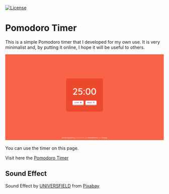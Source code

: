 [![License](https://img.shields.io/badge/License-MIT-yellowgreen.svg)](https://github.com/vscaperrotta/pomodoro-timer/blob/master/LICENSE)

# Pomodoro Timer

This is a simple Pomodoro timer that I developed for my own use. It is very minimalist and, by putting it online, I hope it will be useful to others.

![pomodoro-timer](assets/screencapture-pomodoro-timer.png)

You can use the timer on this page.

Visit here the [Pomodoro Timer](https://simple-pomodoro-timer.vercel.app/)

## Sound Effect
Sound Effect by [UNIVERSFIELD](https://pixabay.com/it/users/universfield-28281460/?utm_source=link-attribution&utm_medium=referral&utm_campaign=music&utm_content=126505) from [Pixabay](https://pixabay.com/sound-effects//?utm_source=link-attribution&utm_medium=referral&utm_campaign=music&utm_content=126505)
